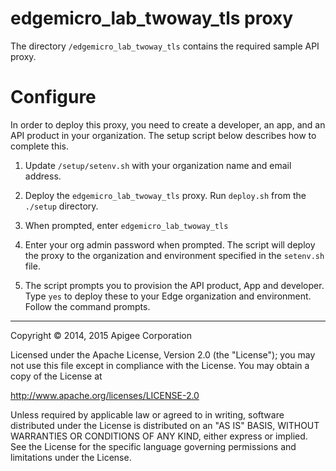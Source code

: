 # edgemicro_lab_twoway_tls proxy

The directory `/edgemicro_lab_twoway_tls` contains the required sample API proxy.

# Configure

In order to deploy this proxy, you need to create a developer, an app, and an API product in your organization. The setup script below describes how to complete this.

1. Update `/setup/setenv.sh` with your organization name and email address.

3. Deploy the `edgemicro_lab_twoway_tls` proxy. Run `deploy.sh` from the `./setup` directory.

4. When prompted, enter `edgemicro_lab_twoway_tls`

5. Enter your org admin password when prompted. The script will deploy the proxy to the organization and environment specified in the `setenv.sh` file.

6. The script prompts you to provision the API product, App and developer. Type `yes` to deploy these to your Edge organization and environment.  Follow the command prompts.


---
Copyright © 2014, 2015 Apigee Corporation

Licensed under the Apache License, Version 2.0 (the "License"); you may not use
this file except in compliance with the License. You may obtain a copy
of the License at

http://www.apache.org/licenses/LICENSE-2.0

Unless required by applicable law or agreed to in writing, software
distributed under the License is distributed on an "AS IS" BASIS,
WITHOUT WARRANTIES OR CONDITIONS OF ANY KIND, either express or implied.
See the License for the specific language governing permissions and
limitations under the License.
